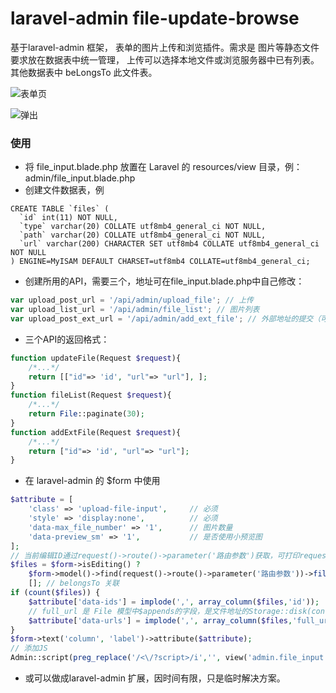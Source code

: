 laravel-admin file-update-browse
======

基于laravel-admin 框架， 表单的图片上传和浏览插件。需求是 图片等静态文件要求放在数据表中统一管理，
上传可以选择本地文件或浏览服务器中已有列表。
其他数据表中 beLongsTo 此文件表。


![表单页](https://github.com/zhpefe/file-update-browse/raw/master/image_0.jpg)


![弹出](https://github.com/zhpefe/file-update-browse/raw/master/image_1.jpg)

### 使用

* 将 file_input.blade.php 放置在 Laravel 的 resources/view 目录，例： admin/file_input.blade.php
* 创建文件数据表，例
```
CREATE TABLE `files` (
  `id` int(11) NOT NULL,
  `type` varchar(20) COLLATE utf8mb4_general_ci NOT NULL,
  `path` varchar(20) COLLATE utf8mb4_general_ci NOT NULL,
  `url` varchar(200) CHARACTER SET utf8mb4 COLLATE utf8mb4_general_ci NOT NULL
) ENGINE=MyISAM DEFAULT CHARSET=utf8mb4 COLLATE=utf8mb4_general_ci;
```
* 创建所用的API，需要三个，地址可在file_input.blade.php中自己修改：
```javascript
var upload_post_url = '/api/admin/upload_file'; // 上传
var upload_list_url = '/api/admin/file_list'; // 图片列表
var upload_post_ext_url = '/api/admin/add_ext_file'; // 外部地址的提交（可以存储在本地）
```
* 三个API的返回格式：

```php
function updateFile(Request $request){
    /*...*/
    return [["id"=> 'id', "url"=> "url"], ];
}
function fileList(Request $request){
    /*...*/
    return File::paginate(30);
}
function addExtFile(Request $request){
    /*...*/
    return ["id"=> 'id', "url"=> "url"];
}
```
* 在 laravel-admin 的 $form 中使用
```php
$attribute = [
    'class' => 'upload-file-input',     // 必须
    'style' => 'display:none',          // 必须
    'data-max_file_number' => '1',      // 图片数量
    'data-preview_sm' => '1',           // 是否使用小预览图
];
// 当前编辑ID通过request()->route()->parameter('路由参数')获取，可打印request()->route()查看。
$files = $form->isEditing() ? 
    $form->model()->find(request()->route()->parameter('路由参数'))->file()->get()->toArray() : 
    []; // belongsTo 关联
if (count($files)) {
    $attribute['data-ids'] = implode(',', array_column($files,'id'));
    // full_url 是 File 模型中$appends的字段，是文件地址的Storage::disk(config('admin.upload.disk'))->url($path) 
    $attribute['data-urls'] = implode(',', array_column($files,'full_url'));
}
$form->text('column', 'label')->attribute($attribute);
// 添加JS
Admin::script(preg_replace('/<\/?script>/i','', view('admin.file_input')->render()));
```

* 或可以做成laravel-admin 扩展，因时间有限，只是临时解决方案。


